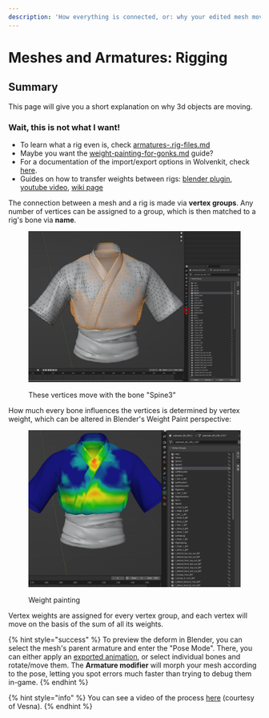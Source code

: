 ```yaml
---
description: 'How everything is connected, or: why your edited mesh moves weirdly'
---
```


# Meshes and Armatures: Rigging



## Summary

This page will give you a short explanation on why 3d objects are moving.

### Wait, this is not what I want!

* To learn what a rig even is, check [armatures-.rig-files.md](../../files-and-what-they-do/file-formats/armatures-.rig-files.md "mention")
* Maybe you want the [weight-painting-for-gonks.md](weight-painting-for-gonks.md "mention") guide?
* For a documentation of the import/export options in Wolvenkit, check [here](https://wiki.redmodding.org/wolvenkit/wolvenkit-app/editor/import-export/models#choosing-rigs-correctly).&#x20;
* Guides on how to transfer weights between rigs: [blender plugin](../../modding-tools/wolvenkit-blender-io-suite/#transfer-vertex-weights), [youtube video](https://www.youtube.com/watch?v=bR_Vke__voU), [wiki page](../../../modding-guides/npcs/custom-facial-piercings-prc-framework.md#weight-painting)&#x20;

The connection between a mesh and a rig is made via **vertex groups**. Any number of vertices can be assigned to a group, which is then matched to a rig's bone via **name**.

<figure><img src="../../../.gitbook/assets/rigging_meshes_vertex_groups.png" alt=""><figcaption><p>These vertices move with the bone "Spine3"</p></figcaption></figure>

How much every bone influences the vertices is determined by vertex weight, which can be altered in Blender's Weight Paint perspective:

<figure><img src="../../../.gitbook/assets/rigging_meshes_vertex_weights.png" alt=""><figcaption><p>Weight painting</p></figcaption></figure>

Vertex weights are assigned for every vertex group, and each vertex will move on the basis of the sum of all its weights.&#x20;

{% hint style="success" %}
To preview the deform in Blender, you can select the mesh's parent armature and enter the "Pose Mode". There, you can either apply an [exported animation](https://wiki.redmodding.org/wolvenkit/guides/modding-community/exporting-to-blender/exporting-rigs-and-anims), or select individual bones and rotate/move them. The **Armature modifier** will morph your mesh according to the pose, letting you spot errors much faster than trying to debug them in-game.
{% endhint %}

{% hint style="info" %}
You can see a video of the process [here](../../../modding-guides/npcs/) (courtesy of Vesna).&#x20;
{% endhint %}
